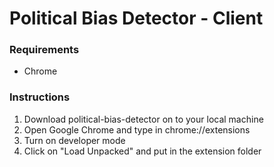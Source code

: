 # Political Bias Detector - Client

### Requirements
* Chrome

### Instructions
1. Download political-bias-detector on to your local machine
2. Open Google Chrome and type in chrome://extensions 
3. Turn on developer mode
4. Click on "Load Unpacked" and put in the extension folder
